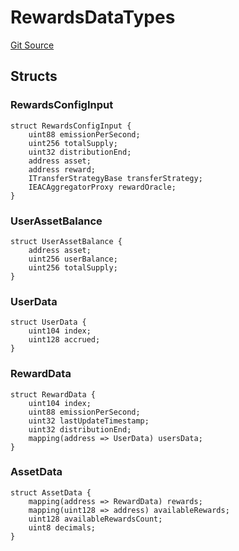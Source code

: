 # RewardsDataTypes
[Git Source](https://github.com/Level-Money/contracts/blob/8db01e6152f39f954577b5bcc8ca6a9c0b59a8cd/src/v1/interfaces/aave/RewardsDataTypes.sol)


## Structs
### RewardsConfigInput

```solidity
struct RewardsConfigInput {
    uint88 emissionPerSecond;
    uint256 totalSupply;
    uint32 distributionEnd;
    address asset;
    address reward;
    ITransferStrategyBase transferStrategy;
    IEACAggregatorProxy rewardOracle;
}
```

### UserAssetBalance

```solidity
struct UserAssetBalance {
    address asset;
    uint256 userBalance;
    uint256 totalSupply;
}
```

### UserData

```solidity
struct UserData {
    uint104 index;
    uint128 accrued;
}
```

### RewardData

```solidity
struct RewardData {
    uint104 index;
    uint88 emissionPerSecond;
    uint32 lastUpdateTimestamp;
    uint32 distributionEnd;
    mapping(address => UserData) usersData;
}
```

### AssetData

```solidity
struct AssetData {
    mapping(address => RewardData) rewards;
    mapping(uint128 => address) availableRewards;
    uint128 availableRewardsCount;
    uint8 decimals;
}
```

